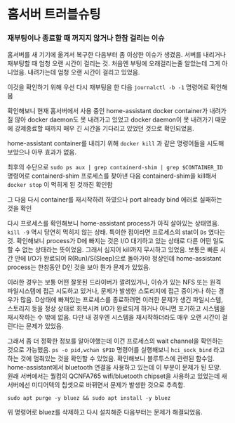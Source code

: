# 홈서버 트러블슈팅

### 재부팅이나 종료할 때 꺼지지 않거나 한참 걸리는 이슈

홈서버를 새 기기에 옮겨서 복구한 다음부터 좀 이상한 이슈가 생겼음. 서버를 내리거나 재부팅할 때 엄청 오랜 시간이 걸리는 것. 처음엔 부팅에 오래걸리는줄 알았는데 그게 아니었음. 내려가는데 엄청 오랜 시간이 걸리고 있었음.

이것을 확인하기 위해 우선 다시 재부팅을 한 다음 `journalctl -b -1` 명령어로 확인해봄

확인해보니 현재 홈서버에서 사용 중인 home-assistant docker container가 내려가질 않아 docker daemon도 못 내려가고 있었고 docker daemon이 못 내려가기 때문에 강제종료할 때까지 매우 긴 시간을 기다리고 있었던 것으로 확인되었음.

home-assistant container를 내리기 위해 `docker kill` 과 같은 명령어들을 시도해보았으나 아무 효과가 없음.&#x20;

최후의 수단으로 `sudo ps aux | grep containerd-shim | grep $CONTAINER_ID` 명령어로 containerd-shim 프로세스를 찾아낸 다음 containerd-shim을 kill해서 `docker stop` 이 먹히게 된 것까진 확인함

그 다음 다시 container를 재시작하려 하였으나 port already bind 에러로 실패하는 것을 확인

다시 프로세스를 확인해보니 home-assistant process가 아직 살아있는 상태였음. `kill -9` 역시 당연히 먹히지 않는 상태. 특이한 점이라면 프로세스의 stat이 `Ds` 였다는 것. 확인해보니 process가 D에 빠지는 것은 I/O 대기하고 있는 상태로 다른 어떤 일도 할 수 없는 상태라는 뜻이었음. 그래서 심지어 kill까지 무시하고  있었음. 보통은 빠른 시간 안에 I/O가 완료되어 R(Run)/S(Sleep)으로 돌아가야 정상인데 home-assistant process는 한참동안 D인 것을 보아 뭔가 문제가 있었음.

이러한 경우는 보통 어떤 잘못된 드라이버가 깔려있거나, 이슈가 있는 NFS 또는 원격 파일시스템에 접근 시도하고  있거나, 문제가 발생한 스토리지에 접근 중이거나 하는 경우가 많음. D상태에 빠져있는 프로세스를 종료하려면 이러한 문제가 생긴 파일시스템, 스토리지 등을 정상 상태로 회복시켜 I/O가 완료되게 하거나 아니면 포기하고 시스템을 재시작하는 수 밖에 없음. 다만 내 경우엔 시스템을 재시작하더라도 매우 오랜 시간이 걸린다는 문제가 있었음.

그래서 좀 더 정확한 정보를 알아야했는데 이건 프로세스의 wait channel을 확인하는 것으로 가능했음. `ps -o pid,wchan $PID` 명령어를 실행해보니 `hci_sock_bind` 라고 하는 것에 멈춰있는 것을 확인할 수 있었음. 확인해보니 블루투스에 관련된 함수임. home-assistant에서 bluetooth 연결을 사용하고 있는데 이 부분이 문제가 된 모양. 원래 서버에서는 퀄컴의 QCNFA765 wifi/bluetooth chipset을 사용하고 있었는데 새 서버에선 미디어텍의 칩셋으로 바뀌면서 문제가 발생한 것으로 추측함.&#x20;

`sudo apt purge -y bluez && sudo apt install -y bluez`

위 명령어로 bluez를 삭제하고 다시 설치해준 다음부터는 문제가 해결되었음.
